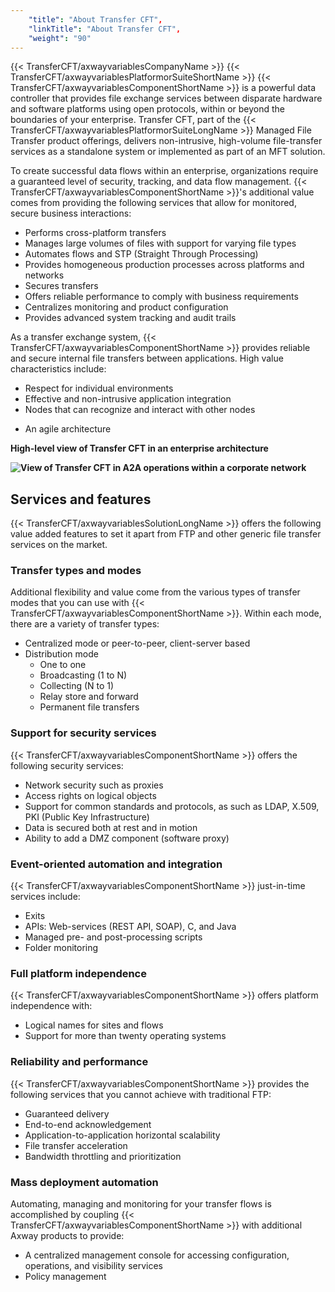 ```yaml
---
    "title": "About Transfer CFT",
    "linkTitle": "About Transfer CFT",
    "weight": "90"
---
```

{{< TransferCFT/axwayvariablesCompanyName  >}} {{< TransferCFT/axwayvariablesPlatformorSuiteShortName  >}} {{< TransferCFT/axwayvariablesComponentShortName  >}} is a powerful data controller that provides file exchange services between disparate hardware and software platforms using open protocols, within or beyond the boundaries of your enterprise. Transfer CFT, part of the {{< TransferCFT/axwayvariablesPlatformorSuiteLongName  >}} Managed File Transfer product offerings, delivers non-intrusive, high-volume file-transfer services as a standalone system or implemented as part of an MFT solution.

To create successful data flows within an enterprise, organizations require a guaranteed level of security, tracking, and data flow management. {{< TransferCFT/axwayvariablesComponentShortName  >}}'s additional value comes from providing the following services that allow for monitored, secure business interactions:

- Performs cross-platform transfers
- Manages large volumes of files with support for varying file types
- Automates flows and STP (Straight Through Processing)
- Provides homogeneous production processes across platforms and networks
- Secures transfers
- Offers reliable performance to comply with business requirements
- Centralizes monitoring and product configuration
- Provides advanced system tracking and audit trails

As a transfer exchange system, {{< TransferCFT/axwayvariablesComponentShortName  >}} provides reliable and secure internal file transfers between applications. High value characteristics include:

- Respect for individual environments
- Effective and non-intrusive application integration
- Nodes that can recognize and interact with other nodes

<!-- -->

- An agile architecture

********High-level view of Transfer CFT in an enterprise architecture********

****![View of Transfer CFT in A2A operations within a corporate network](/Images/TransferCFT/2013_g_TransferCFT_Corporate_Network_new.png)****

Services and features
---------------------

{{< TransferCFT/axwayvariablesSolutionLongName  >}} offers the following value added features to set it apart from FTP and other generic file transfer services on the market.

### Transfer types and modes

Additional flexibility and value come from the various types of transfer modes that you can use with {{< TransferCFT/axwayvariablesComponentShortName  >}}. Within each mode, there are a variety of transfer types:

- Centralized mode or peer-to-peer, client-server based
- Distribution mode
    -   One to one
    -   Broadcasting (1 to N)
    -   Collecting (N to 1)
    -   Relay store and forward
    -   Permanent file transfers

### Support for security services

{{< TransferCFT/axwayvariablesComponentShortName  >}} offers the following security services:

- Network security such as proxies
- Access rights on logical objects
- Support for common standards and protocols, as such as LDAP, X.509, PKI (Public Key Infrastructure)
- Data is secured both at rest and in motion
- Ability to add a DMZ component (software proxy)

### Event-oriented automation and integration

{{< TransferCFT/axwayvariablesComponentShortName  >}} just-in-time services include:

- Exits
- APIs: Web-services (REST API, SOAP), C, and Java
- Managed pre- and post-processing scripts
- Folder monitoring

### Full platform independence

{{< TransferCFT/axwayvariablesComponentShortName  >}} offers platform independence with:

- Logical names for sites and flows
- Support for more than twenty operating systems

### Reliability and performance

{{< TransferCFT/axwayvariablesComponentShortName  >}} provides the following services that you cannot achieve with traditional FTP:

- Guaranteed delivery
- End-to-end acknowledgement
- Application-to-application horizontal scalability
- File transfer acceleration
- Bandwidth throttling and prioritization

### Mass deployment automation

Automating, managing and monitoring for your transfer flows is accomplished by coupling {{< TransferCFT/axwayvariablesComponentShortName  >}} with additional Axway products to provide:

- A centralized management console for accessing configuration, operations, and visibility services
- Policy management
